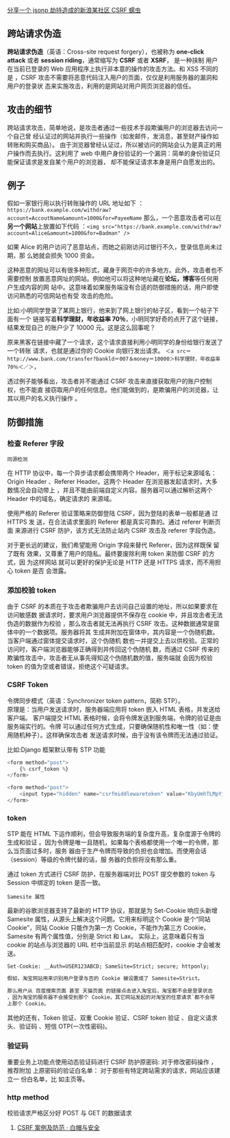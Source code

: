 <!-- CSRF（Cross-site request forgery）跨站请求伪造：攻击者诱导受害者进入第三方网站，
在第三方网站中，向被攻击网站发送跨站请求。利用受害者在被攻击网站已经获取的注册凭
证，绕过后台的用户验证，达到冒充用户对被攻击的网站执行某项操作的目的。 -->

[分享一个 jsonp 劫持造成的新浪某社区 CSRF 蠕虫](https://www.cnblogs.com/blacksunny/p/9124578.html)

## 跨站请求伪造

**跨站请求伪造**（英语：Cross-site request forgery），也被称为 **one-click
attack** 或者 **session riding**，通常缩写为 **CSRF** 或者 **XSRF**， 是一种挟制
用户在当前已登录的 Web 应用程序上执行非本意的操作的攻击方法。和 XSS 不同的是
，CSRF 攻击不需要将恶意代码注入用户的页面，仅仅是利用服务器的漏洞和用户的登录状
态来实施攻击，利用的是网站对用户网页浏览器的信任。

## 攻击的细节

跨站请求攻击，简单地说，是攻击者通过一些技术手段欺骗用户的浏览器去访问一个自己曾
经认证过的网站并执行一些操作（如发邮件，发消息，甚至财产操作如转账和购买商品）。
由于浏览器曾经认证过，所以被访问的网站会认为是真正的用户操作而去执行。这利用了
web 中用户身份验证的一个漏洞：简单的身份验证只能保证请求是发自某个用户的浏览器，
却不能保证请求本身是用户自愿发出的。

## 例子

假如一家银行用以执行转账操作的 URL 地址如下
：`https://bank.example.com/withdraw?account=AccoutName&amount=1000&for=PayeeName`
那么，一个恶意攻击者可以在**另一个网站**上放置如下代码
：`<img src="https://bank.example.com/withdraw?account=Alice&amount=1000&for=Badman" />`

如果 Alice 的用户访问了恶意站点，而她之前刚访问过银行不久，登录信息尚未过期，那
么她就会损失 1000 资金。

这种恶意的网址可以有很多种形式，藏身于网页中的许多地方。此外，攻击者也不需要控制
放置恶意网址的网站。例如他可以将这种地址藏在**论坛，博客**等任何用户生成内容的网
站中。这意味着如果服务端没有合适的防御措施的话，用户即使访问熟悉的可信网站也有受
攻击的危险。

比如:小明同学登录了某网上银行，他来到了网上银行的帖子区，看到一个帖子下面有一个
链接写着**科学理财，年收益率 70％**，小明同学好奇的点开了这个链接，结果发现自己
的账户少了 10000 元。这是这么回事呢？

原来黑客在链接中藏了一个请求，这个请求直接利用小明同学的身份给银行发送了一个转账
请求，也就是通过你的 Cookie 向银行发出请求。
`＜a src＝http://www.bank.com/transfer?bankld＝007＆money＝10000＞科学理财，年收益率70％＜／＞`，

透过例子能够看出，攻击者并不能通过 CSRF 攻击来直接获取用户的账户控制权，也不能直
接窃取用户的任何信息。他们能做到的，是欺骗用户的浏览器，让其以用户的名义执行操作
。

## 防御措施

### 检查 Referer 字段

`同源检测`

在 HTTP 协议中，每一个异步请求都会携带两个 Header，用于标记来源域名：Origin
Header 、Referer Header。这两个 Header 在浏览器发起请求时，大多数情况会自动带上
，并且不能由前端自定义内容。服务器可以通过解析这两个 Header 中的域名，确定请求的
来源域。

使用严格的 Referer 验证策略来防御登陆 CSRF，因为登陆的表单一般都是通 过 HTTPS 发
送，在合法请求里面的 Referer 都是真实可靠的。通过 referer 判断页面 来源进行 CSRF
防护，该方式无法防止站内 CSRF 攻击及 referer 字段伪造。

对于更长远的建议，我们希望能用 Origin 字段来替代 Referer，因为这样既保 留了既有
效果，又尊重了用户的隐私。最终要废除利用 token 来防御 CSRF 的方式，因 为这样网站
就可以更好的保护无论是 HTTP 还是 HTTPS 请求，而不用担心 token 是否 会泄露。

### 添加校验 token

由于 CSRF 的本质在于攻击者欺骗用户去访问自己设置的地址，所以如果要求在访问敏感数
据请求时，要求用户浏览器提供不保存在 cookie 中，并且攻击者无法伪造的数据作为校验
，那么攻击者就无法再执行 CSRF 攻击。这种数据通常是窗体中的一个数据项。服务器将其
生成并附加在窗体中，其内容是一个伪随机数。当客户端通过窗体提交请求时，这个伪随机
数也一并提交上去以供校验。正常的访问时，客户端浏览器能够正确得到并传回这个伪随机
数，而通过 CSRF 传来的欺骗性攻击中，攻击者无从事先得知这个伪随机数的值，服务端就
会因为校验 token 的值为空或者错误，拒绝这个可疑请求。

### CSRF Token

令牌同步模式（英语：Synchronizer token pattern，简称 STP）。  
原理是：当用户发送请求时，服务器端应用将 token 嵌入 HTML 表格，并发送给客户端。
客户端提交 HTML 表格时候，会将令牌发送到服务端，令牌的验证是由服务端实行的。令牌
可以通过任何方式生成，只要确保随机性和唯一性（如：使用随机种子）。这样确保攻击者
发送请求时候，由于没有该令牌而无法通过验证。

比如:Django 框架默认带有 STP 功能

```php
<form method="post">
    {% csrf_token %}
</form>
```

```php
<form method="post">
    <input type="hidden" name="csrfmiddlewaretoken" value="KbyUmhTLMpYj7CD2di7JKP1P3qmLlkPt" />
</form>
```

### token

STP 能在 HTML 下运作顺利，但会导致服务端的复杂度升高，复杂度源于令牌的生成和验证
。因为令牌是唯一且随机，如果每个表格都使用一个唯一的令牌，那么当页面过多时，服务
器由于生产令牌而导致的负担也会增加。而使用会话（session）等级的令牌代替的话，服
务器的负担将没有那么重。

通过 token 方式进行 CSRF 防护，在服务器端对比 POST 提交参数的 token 与 Session
中绑定的 token 是否一致。

`Samesite 属性`

最新的谷歌浏览器支持了最新的 HTTP 协议，那就是为 Set-Cookie 响应头新增 Samesite
属性，从源头上解决这个问题。它用来标明这个 Cookie 是个“同站 Cookie”，同站 Cookie
只能作为第一方 Cookie，不能作为第三方 Cookie，Samesite 有两个属性值，分别是
Strict 和 Lax。 实际上，这意味着只有当 cookie 的站点与浏览器的 URL 栏中当前显示
的站点相匹配时，cookie 才会被发送。

```
Set-Cookie: __Auth=USER123ABCD; SameSite=Strict; secure; httponly;
```

```md
假如，淘宝网站用来识别用户登录与否的 Cookie 被设置成了 Samesite=Strict。

那么用户从 百度搜索页面 甚至 天猫页面 的链接点击进入淘宝后，淘宝都不会是登录状态
，因为淘宝的服务器不会接受到那个 Cookie，其它网站发起的对淘宝的任意请求`都不会带
上那个 Cookie。
```

其他的还有，Token 验证、双重 Cookie 验证、CSRF token 验证 、自定义请求头、验证码
、短信 OTP(一次性密码)。

### 验证码

重要业务上功能点使用动态验证码进行 CSRF 防护原密码: 对于修改密码操作 ，推荐附加
上原密码的验证白名单： 对于那些有特定跨站需求的请求，网站应该建立一 份白名单，比
如主页等。

### http method

校验请求严格区分好 POST 与 GET 的数据请求

<!--

1. 自定义请求头。比如:"X-CSRF-Token"，然后在服务器端进行检查。 这是可行的，因为只有 JavaScript 可以用于在 Ajax 请求上添加自定义头，而且只能在其原始内部
1. [为什么cookie会有sameSite属性?-真实案例解释CSRF的三种攻击方式 - 掘金](https://juejin.cn/post/6859276462504017927#heading-3)

-->

1. [CSRF 案例及防范 · 白帽与安全](https://www.kancloud.cn/noahs/src_hacker/2395021)

